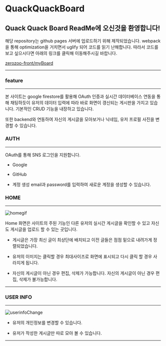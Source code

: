 # QuackQuackBoard

## Quack Quack Board ReadMe에 오신것을 환영합니다!

해당 repository는 github pages 서버에 업로드하기 위해 제작되었습니다.
webpack을 통해 optimization을 거치면서 uglify 되어 코드를 읽기 난해합니다. 
따라서 코드를 보고 싶으시다면 아래의 링크를 클릭해 이동해주시길 바랍니다.

[zerozoo-front/myBoard](https://github.com/zerozoo-front/myBoard)

---

### feature
---

 본 사이트는 google firestore를 활용해 OAuth 인증과 실시간 데이터베이스 연동을 통해
 채팅하듯이 유저의 데이터 입력에 따라 바로 화면이 갱신되는 게시판을 가지고 있습니다.
 기본적인 CRUD 기능을 내장하고 있습니다.
 
 또한 backend와 연동하여 자신의 게시글을 모아보거나 닉네임, 유저 프로필 사진을 변경할 수 있습니다.
 
 ### AUTH
 ---
 OAuth를 통해 SNS 로그인을 지원합니다. 
 - Google
 - GitHub

 - 계정 생성
 email과 password를 입력하여 새로운 계정을 생성할 수 있습니다.
 
 ### HOME
 ---
 
![homegif](https://user-images.githubusercontent.com/80259925/122519279-3ed2e580-d04d-11eb-8190-57bafc990267.gif)

Home 화면은 사이트의 주된 기능인 다른 유저의 실시간 게시글을 확인할 수 있고
자신도 게시글을 업로드 할 수 있는 곳입니다.

- 게시글은 가장 최신 글이 최상단에 배치되고 이전 글들은 점점 밑으로 내려가게 정렬되었습니다.

- 유저의 이미지는 클릭할 경우 최대사이즈로 화면에 표시되고 다시 클릭 할 경우 사라지게 됩니다.

- 자신의 게시글이 아닌 경우 편집, 삭제가 가능합니다. 자신의 게시글이 아닌 경우 편집, 삭제가 불가능합니다.


---

### USER INFO

---
![userinfoChange](https://user-images.githubusercontent.com/80259925/122522497-fddcd000-d050-11eb-9457-085e8d6db134.gif)

- 유저의 개인정보를 변경할 수 있습니다.

- 유저가 작성한 게시글만 따로 모아 볼 수 있습니다.

---





